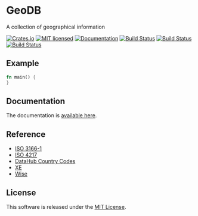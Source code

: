 GeoDB
==========================

A collection of geographical information

[![Crates.io][crates-badge]][crates-url]
[![MIT licensed][license-badge]][license-url]
[![Documentation][document-badge]][document-url]
[![Build Status][linux-badge]][linux-url]
[![Build Status][macos-badge]][macos-url]
[![Build Status][windows-badge]][windows-url]

[crates-badge]: https://img.shields.io/crates/v/geodb.svg
[crates-url]: https://crates.io/crates/geodb
[license-badge]: https://img.shields.io/badge/license-MIT-blue.svg
[license-url]: https://github.com/chensoft/geodb/blob/master/LICENSE
[document-badge]: https://docs.rs/geodb/badge.svg
[document-url]: https://docs.rs/geodb
[linux-badge]: https://github.com/chensoft/geodb/actions/workflows/linux.yml/badge.svg
[linux-url]: https://github.com/chensoft/geodb/actions/workflows/linux.yml
[macos-badge]: https://github.com/chensoft/geodb/actions/workflows/macos.yml/badge.svg
[macos-url]: https://github.com/chensoft/geodb/actions/workflows/macos.yml
[windows-badge]: https://github.com/chensoft/geodb/actions/workflows/windows.yml/badge.svg
[windows-url]: https://github.com/chensoft/geodb/actions/workflows/windows.yml

## Example

```rust
fn main() {
}
```

## Documentation

The documentation is [available here](https://docs.rs/geodb).

## Reference

* [ISO 3166-1](https://www.iso.org/obp/ui/#search)
* [ISO 4217](https://www.six-group.com/en/products-services/financial-information/data-standards.html)
* [DataHub Country Codes](https://github.com/datasets/country-codes)
* [XE](https://www.xe.com/currencyconverter/convert/?Amount=100&From=HKD&To=USD)
* [Wise](https://wise.com/gb/currency-converter/currencies/usd-us-dollar)

## License

This software is released under the [MIT License](https://github.com/chensoft/geodb?tab=MIT-1-ov-file).